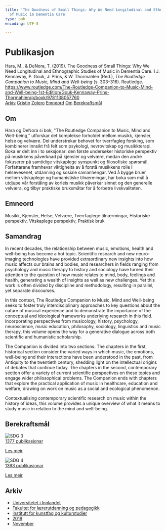 ```yaml
---
title: 'The Goodness of Small Things: Why We Need Longitudinal and Ethnographic Studies
  of Music in Dementia Care'
type: pub
encoding: UTF-8

---
```

<h1>Publikasjon</h1>
<article id="csl-bib-container-MNGMYVV3" class="csl-bib-container">
  <div class="csl-bib-body"> <div class="csl-entry">Hara, M., &#38; DeNora, T. (2019). The Goodness of Small Things: Why We Need Longitudinal and Ethnographic Studies of Music in Dementia Care. I J. Kennaway, P. Gouk, J. Prins, &#38; W. Thormahlen (Red.), <i>The Routledge Companion to Music, Mind and Well-being</i> (s. 303–316). Routledge. <a href="https://www.routledge.com/The-Routledge-Companion-to-Music-Mind-and-Well-being-1st-Edition/Gouk-Kennaway-Prins-Thormahlen/p/book/9781138057760">https://www.routledge.com/The-Routledge-Companion-to-Music-Mind-and-Well-being-1st-Edition/Gouk-Kennaway-Prins-Thormahlen/p/book/9781138057760</a></div> </div>
  <div class="csl-bib-buttons">
    <a href="#taxonomy-article-MNGMYVV3" alt="archive" class="csl-bib-button">Arkiv</a>
    <a href="https://app.cristin.no/results/show.jsf?id=1748207" alt="Cristin" class="csl-bib-button">Cristin</a>
    <a href="http://zotero.org/groups/5881554/items/MNGMYVV3" alt="Zotero" class="csl-bib-button">Zotero</a>
    <a href="#keywords-article-MNGMYVV3" alt="keywords" class="csl-bib-button">Emneord</a>
    <a href="#about-article-MNGMYVV3" alt="about_pub" class="csl-bib-button">Om</a>
    <a href="#sdg-article-MNGMYVV3" alt="sdg" class="csl-bib-button">Berekraftsmål</a>
  </div>
  <div id="csl-bib-meta-container-MNGMYVV3"></div>
</article>
<div id="csl-bib-meta-MNGMYVV3" class="csl-bib-meta">
  <article id="about-article-MNGMYVV3" class="about_pub-article">
    <h1>Om</h1>
    Hara og DeNora si bok, "The Routledge Companion to Music, Mind and Well-being," utforskar det komplekse forholdet mellom musikk, kjensler, helse og velvære. Dei understrekar behovet for tverrfagleg forsking, som kombinerer innsikt frå felt som psykologi, nevrovitskap og musikkterapi. Boka er delt inn i to seksjonar: den første undersøker historiske perspektiv på musikkens påverknad på kjensler og velvære, medan den andre fokuserer på samtidige vitskaplege synspunkt og filosofiske spørsmål. Forfattarane framhevar viktigheita av å forstå musikkens rolle i helsevesenet, utdanning og sosiale samanhengar. Ved å bygge bruer mellom vitskaplege og humanistiske tilnærmingar, har boka som mål å utdjupe vår forståing av korleis musikk påverkar sinnet og den generelle velværa, og tilbyr praktiske bruksmåtar for å forbetre livskvaliteten.
  </article>
  <article id="keywords-article-MNGMYVV3" class="keywords-article">
    <h1>Emneord</h1>
    Musikk, Kjensler, Helse, Velvære, Tverrfaglege tilnærmingar, Historiske perspektiv, Vitskaplege perspektiv, Praktisk bruk
  </article>
  <article id="abstract-article-MNGMYVV3" class="abstract-article">
    <h1>Samandrag</h1>
    In recent decades, the relationship between music, emotions, health and well-being has become a hot topic. Scientific research and new neuro-imaging technologies have provided extraordinary new insights into how music affects our brains and bodies, and researchers in fields ranging from psychology and music therapy to history and sociology have turned their attention to the question of how music relates to mind, body, feelings and health, generating a wealth of insights as well as new challenges. Yet this work is often divided by discipline and methodology, resulting in parallel, yet separate discourses.  
 
In this context, The Routledge Companion to Music, Mind and Well-being seeks to foster truly interdisciplinary approaches to key questions about the nature of musical experience and to demonstrate the importance of the conceptual and ideological frameworks underlying research in this field. Incorporating perspectives from musicology, history, psychology, neuroscience, music education, philosophy, sociology, linguistics and music therapy, this volume opens the way for a generative dialogue across both scientific and humanistic scholarship. 
 
The Companion is divided into two sections. The chapters in the first, historical section consider the varied ways in which music, the emotions, well-being and their interactions have been understood in the past, from Antiquity to the twentieth century, shedding light on the intellectual origins of debates that continue today. The chapters in the second, contemporary section offer a variety of current scientific perspectives on these topics and engage wider philosophical problems. The Companion ends with chapters that explore the practical application of music in healthcare, education and welfare, drawing on work on music as a social and ecological phenomenon. 
 
Contextualising contemporary scientific research on music within the history of ideas, this volume provides a unique overview of what it means to study music in relation to the mind and well-being.
  </article>
  <article id="sdg-article-MNGMYVV3" class="sdg-article">
    <h1>Berekraftsmål</h1>
    <div class="sdg-container"><div id="sdg3" class="sdg">
        <img src="{{< params subfolder >}}images/sdg/sdg03_nn.png" class="image" alt="SDG 3">
        <div class="sdg-overlay">
          <a href="{{< params subfolder >}}nn/archive/?sdg=3#archive" class="sdg-publication-count"><span>1377</span> publikasjonar</a>
          <p><a href="https://fn.no/om-fn/fns-baerekraftsmaal/god-helse-og-livskvalitet?lang=nno-NO" class="sdg-read-more">Les meir</a></p>
        </div>
      </div> <div id="sdg4" class="sdg">
        <img src="{{< params subfolder >}}images/sdg/sdg04_nn.png" class="image" alt="SDG 4">
        <div class="sdg-overlay">
          <a href="{{< params subfolder >}}nn/archive/?sdg=4#archive" class="sdg-publication-count"><span>1363</span> publikasjonar</a>
          <p><a href="https://fn.no/om-fn/fns-baerekraftsmaal/god-utdanning?lang=nno-NO" class="sdg-read-more">Les meir</a></p>
        </div>
      </div></div>
  </article>
  <article id="taxonomy-article-MNGMYVV3" class="taxonomy-article">
    <h1>Arkiv</h1>
    <ul>
      <li><a href="{{< params subfolder >}}nn/archive/?key=3DCRN523">Universitetet i Innlandet</a></li>
      <li><a href="{{< params subfolder >}}nn/archive/?key=WYNZA47F">Fakultet for lærerutdanning og pedagogikk</a></li>
      <li><a href="{{< params subfolder >}}nn/archive/?key=VBB2T4VJ">Institutt for kunstfag og kulturstudier</a></li>
      <li><a href="{{< params subfolder >}}nn/archive/?key=N3YI5B9V">2019</a></li>
      <li><a href="{{< params subfolder >}}nn/archive/?key=B8BXK6ZC">November</a></li>
    </ul>
  </article>
</div>
